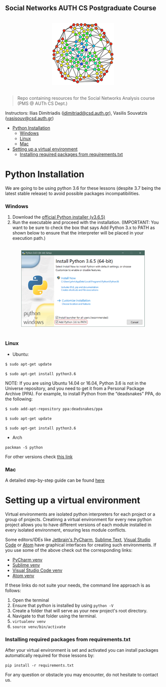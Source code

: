 ## Social Networks AUTH CS Postgraduate Course

<p align="center">
  <br>
  <img width="200" src="./social_networks.png">
  <br>
  <br>
</p>




> Repo containing resources for the Social Networks Analysis course (PMS @ AUTh CS Dept.)

Instructors: Ilias Dimitriadis (idimitriad@csd.auth.gr), Vasilis Souvatzis (vasisouv@csd.auth.gr)

- [Python Installation](#python-installation)
    - [Windows](#windows)
    - [Linux](#linux)
    - [Mac](#mac)
- [Setting up a virtual environment](#setting-up-a-virtual-environment)
    - [Installing required packages from requirements.txt](#installing-required-packages-from-requirements.txt)
    

# Python Installation

We are going to be using python 3.6 for these lessons (despite 3.7 being the latest stable release) to avoid possible packages incompatibilities.

### Windows

1. Download the [official Python installer (v3.6.5)](https://www.python.org/ftp/python/3.6.5/python-3.6.5-amd64.exe)
2. Run the executable and proceed with the installation. (IMPORTANT: You want to be sure to check the box that says Add Python 3.x to PATH as shown below to ensure that the interpreter will be placed in your execution path.)

<p align="center">
  <br>
  <img width="400" src="./win_python_install.png">
  <br>
  <br>
</p>

### Linux

- Ubuntu:

`$ sudo apt-get update`

`$ sudo apt-get install python3.6`

NOTE: If you are using Ubuntu 14.04 or 16.04, Python 3.6 is not in the Universe repository, and you need to get it from a Personal Package Archive (PPA). For example, to install Python from the “deadsnakes” PPA, do the following:

`$ sudo add-apt-repository ppa:deadsnakes/ppa`

`$ sudo apt-get update`

`$ sudo apt-get install python3.6`

- Arch

` packman -S python `

For other versions check [this link](https://realpython.com/installing-python/)


### Mac

A detailed step-by-step guide can be found [here](https://realpython.com/installing-python/#macos-mac-os-x)

# Setting up a virtual environment 

Virtual environments are isolated python interpreters for each project or a group of projects. Creatinng  a virtual environment for every new python project allows you to have different versions of each module installed in every isolated environment, ensuring less module conflicts.

Some editors/IDEs like [Jetbrain's PyCharm](https://www.jetbrains.com/pycharm/download/), [Sublime Text](https://www.sublimetext.com/3), [Visual Studio Code](https://code.visualstudio.com/Download) or [Atom](https://atom.io/) have graphical interfaces for creating such environments. If you use some of the above check out the corresponding links:

- [PyCharm venv](https://www.jetbrains.com/help/pycharm/creating-virtual-environment.html)
- [Sublime venv](https://packagecontrol.io/packages/Virtualenv)
- [Visual Studio Code venv](https://code.visualstudio.com/docs/python/environments)
- [Atom venv](https://atom.io/packages/atom-python-virtualenv)

If these links do not suite your needs, the command line approach is as follows:

1. Open the terminal
2. Ensure that python is installed by using `python -V`
3. Create a folder that will serve as your new project's root directory.
4. Navigate to that folder using the terminal.
5. `virtualenv venv`
6. `source venv/bin/activate`

### Installing required packages from requirements.txt

After your virtual environment is set and activated you can install packages automatically required for those lessons by:

`pip install -r requirements.txt`

For any question or obstacle you may encounter, do not hesitate to contact us.